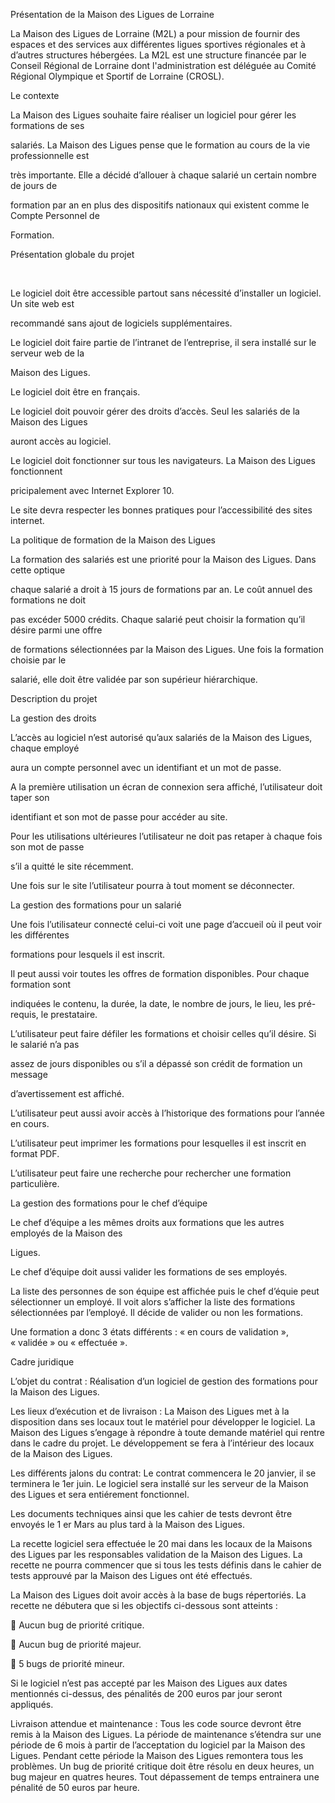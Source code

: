 Présentation de la Maison des Ligues de Lorraine



La Maison des Ligues de Lorraine (M2L) a pour mission de fournir des espaces et des services aux différentes ligues sportives régionales et à d’autres structures hébergées. La M2L est une structure financée par le Conseil Régional de Lorraine dont l'administration est déléguée au Comité Régional Olympique et Sportif de Lorraine (CROSL).



Le contexte 

La Maison des Ligues souhaite faire réaliser un logiciel pour gérer les formations de ses

salariés. La Maison des Ligues pense que le formation au cours de la vie professionnelle est

très importante. Elle a décidé d’allouer à chaque salarié un certain nombre de jours de

formation par an en plus des dispositifs nationaux qui existent comme le Compte Personnel de

Formation.







Présentation globale du projet

 

Le logiciel doit être accessible partout sans nécessité d’installer un logiciel. Un site web est

recommandé sans ajout de logiciels supplémentaires.

Le logiciel doit faire partie de l’intranet de l’entreprise, il sera installé sur le serveur web de la

Maison des Ligues.

Le logiciel doit être en français.

Le logiciel doit pouvoir gérer des droits d’accès. Seul les salariés de la Maison des Ligues

auront accès au logiciel.

Le logiciel doit fonctionner sur tous les navigateurs. La Maison des Ligues fonctionnent

pricipalement avec Internet Explorer 10.

Le site devra respecter les bonnes pratiques pour l’accessibilité des sites internet.

La politique de formation de la Maison des Ligues

La formation des salariés est une priorité pour la Maison des Ligues. Dans cette optique

chaque salarié a droit à 15 jours de formations par an. Le coût annuel des formations ne doit

pas excéder 5000 crédits. Chaque salarié peut choisir la formation qu’il désire parmi une offre

de formations sélectionnées par la Maison des Ligues. Une fois la formation choisie par le

salarié, elle doit être validée par son supérieur hiérarchique.





Description du projet



La gestion des droits


L’accès au logiciel n’est autorisé qu’aux salariés de la Maison des Ligues, chaque employé

aura un compte personnel avec un identifiant et un mot de passe.

A la première utilisation un écran de connexion sera affiché, l’utilisateur doit taper son

identifiant et son mot de passe pour accéder au site.

Pour les utilisations ultérieures l’utilisateur ne doit pas retaper à chaque fois son mot de passe

s’il a quitté le site récemment.

Une fois sur le site l’utilisateur pourra à tout moment se déconnecter.

La gestion des formations pour un salarié

Une fois l’utilisateur connecté celui-ci voit une page d’accueil où il peut voir les différentes

formations pour lesquels il est inscrit.

Il peut aussi voir toutes les offres de formation disponibles. Pour chaque formation sont

indiquées le contenu, la durée, la date, le nombre de jours, le lieu, les pré-requis, le prestataire.

L’utilisateur peut faire défiler les formations et choisir celles qu’il désire. Si le salarié n’a pas

assez de jours disponibles ou s’il a dépassé son crédit de formation un message

d’avertissement est affiché.

L’utilisateur peut aussi avoir accès à l’historique des formations pour l’année en cours.

L’utilisateur peut imprimer les formations pour lesquelles il est inscrit en format PDF.

L’utilisateur peut faire une recherche pour rechercher une formation particulière.

La gestion des formations pour le chef d’équipe

Le chef d’équipe a les mêmes droits aux formations que les autres employés de la Maison des

Ligues.

Le chef d’équipe doit aussi valider les formations de ses employés.

La liste des personnes de son équipe est affichée puis le chef d’équie peut sélectionner un employé. Il voit alors s’afficher la liste des formations sélectionnées par l’employé. Il décide de valider ou non les formations.

Une formation a donc 3 états différents : « en cours de validation », « validée » ou « effectuée ».



Cadre juridique


L’objet du contrat : Réalisation d’un logiciel de gestion des formations pour la Maison des Ligues.

Les lieux d’exécution et de livraison : La Maison des Ligues met à la disposition dans ses locaux tout le matériel pour développer le logiciel. La Maison des Ligues s’engage à répondre à toute demande matériel qui rentre dans le cadre du projet. Le développement se fera à l’intérieur des locaux de la Maison des Ligues.

Les différents jalons du contrat: Le contrat commencera le 20 janvier, il se terminera le 1er juin. Le logiciel sera installé sur les serveur de la Maison des Ligues et sera entiérement fonctionnel.

Les documents techniques ainsi que les cahier de tests devront être envoyés le 1 er Mars au plus tard à la Maison des Ligues.

La recette logiciel sera effectuée le 20 mai dans les locaux de la Maisons des Ligues par les responsables validation de la Maison des Ligues. La recette ne pourra commencer que si tous les tests définis dans le cahier de tests approuvé par la Maison des Ligues ont été effectués.

La Maison des Ligues doit avoir accès à la base de bugs répertoriés. La recette ne débutera que si les objectifs ci-dessous sont atteints :

 Aucun bug de priorité critique.

 Aucun bug de priorité majeur.

 5 bugs de priorité mineur.

Si le logiciel n’est pas accepté par les Maison des Ligues aux dates mentionnés ci-dessus, des pénalités de 200 euros par jour seront appliqués.

Livraison attendue et maintenance : Tous les code source devront être remis à la Maison des Ligues. La période de maintenance s’étendra sur une période de 6 mois à partir de l’acceptation du logiciel par la Maison des Ligues. Pendant cette période la Maison des Ligues remontera tous les problèmes. Un bug de priorité critique doit être résolu en deux heures, un bug majeur en quatres heures. Tout dépassement de temps entrainera une pénalité de 50 euros par heure.